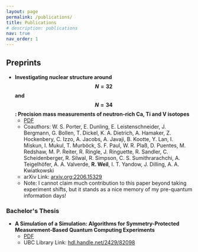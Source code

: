 ```yaml
---
layout: page
permalink: /publications/
title: Publications
# description: publications
nav: true
nav_order: 1
---
```


<!-- ## Publications -->

## Preprints
- **Investigating nuclear structure around $$N = 32$$ and $$N = 34$$: Precision mass measurements of neutron-rich Ca, Ti and V isotopes**
  - [PDF](/assets/pdf/papers/2206.15329.pdf)
  - Coauthors: W. S. Porter, E. Dunling, E. Leistenschneider, J. Bergmann, G. Bollen, T. Dickel, K. A. Dietrich, A. Hamaker, Z. Hockenbery, C. Izzo, A. Jacobs, A. Javaji, B. Kootte, Y. Lan, I. Miskun, I. Mukul, T. Murböck, S. F. Paul, W. R. Plaß, D. Puentes, M. Redshaw, M. P. Reiter, R. Ringle, J. Ringuette, R. Sandler, C. Scheidenberger, R. Silwal, R. Simpson, C. S. Sumithrarachchi, A. Teigelhöfer, A. A. Valverde, **R. Weil**, I. T. Yandow, J. Dilling, A. A. Kwiatkowski
  - arXiv Link: [arxiv.org:2206.15329](https://arxiv.org/abs/2206.15329)
  - Note: I cannot claim much contribution to this paper beyond taking experiment shifts, but it stands as a nice memory of my pre-quantum information days!

### Bachelor's Thesis
- **A Simulation of a Simulation: Algorithms for Symmetry-Protected Measurement-Based Quantum Computing Experiments** 
  - [PDF](/assets/pdf/papers/bach_thesis.pdf)
  - UBC Library Link: [hdl.handle.net/2429/82098](http://hdl.handle.net/2429/82098)